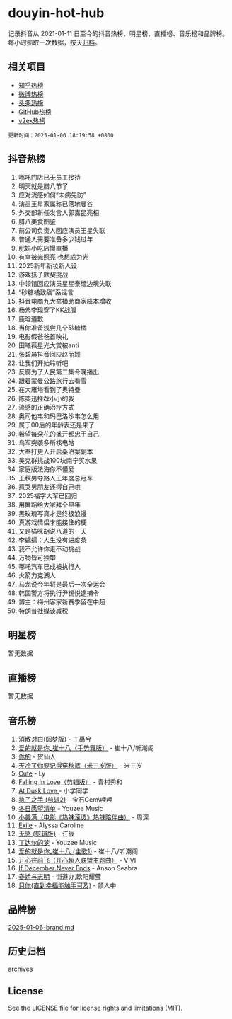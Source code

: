 # douyin-hot-hub

记录抖音从 2021-01-11 日至今的抖音热榜、明星榜、直播榜、音乐榜和品牌榜。每小时抓取一次数据，按天[归档](archives)。

## 相关项目

- [知乎热榜](https://github.com/lonnyzhang423/zhihu-hot-hub)
- [微博热榜](https://github.com/lonnyzhang423/weibo-hot-hub)
- [头条热榜](https://github.com/lonnyzhang423/toutiao-hot-hub)
- [GitHub热榜](https://github.com/lonnyzhang423/github-hot-hub)
- [v2ex热榜](https://github.com/lonnyzhang423/v2ex-hot-hub)


`更新时间：2025-01-06 18:19:58 +0800`

## 抖音热榜

1. 哪吒门店已无员工接待
1. 明天就是腊八节了
1. 应对流感如何“未病先防”
1. 演员王星家属称已落地曼谷
1. 外交部新任发言人郭嘉昆亮相
1. 腊八美食图鉴
1. 前公司负责人回应演员王星失联
1. 普通人需要准备多少钱过年
1. 肥娟小吃店慢直播
1. 有幸被光照亮 也想成为光
1. 2025新年新妆新人设
1. 游戏搭子默契挑战
1. 中领馆回应演员星星泰缅边境失联
1. “砂糖橘致癌”系谣言
1. 抖音电商九大举措助商家降本增收
1. 杨紫李现穿了KK战服
1. 鹿晗道歉
1. 当你准备浅尝几个砂糖橘
1. 电影假爸爸首映礼
1. 田曦薇星光大赏被anti
1. 张碧晨抖音回应赵丽颖
1. 让我们开始聆听吧
1. 反腐为了人民第二集今晚播出
1. 跟着蒙曼公路旅行去看雪
1. 在大雁塔看到了奥特曼
1. 陈奕迅推荐小小的我
1. 流感的正确治疗方式
1. 奥司他韦和玛巴洛沙韦怎么用
1. 属于00后的年龄表还是来了
1. 希望每朵花的盛开都忠于自己
1. 乌军突袭多所核电站
1. 大奉打更人开启桑泊案副本
1. 吴克群挑战100块南宁买水果
1. 家庭版法海你不懂爱
1. 王秋男夺路人王年度总冠军
1. 惹哭男朋友还得自己哄
1. 2025福字大军已回归
1. 用舞蹈给大家拜个早年
1. 黑玫瑰写真才是终极浪漫
1. 真游戏情侣才能接住的梗
1. 又是猫咪胡说八道的一天
1. 李蠕蠕：人生没有进度条
1. 我不允许你走不动挑战
1. 万物皆可独攀
1. 哪吒汽车已成被执行人
1. 火箭力克湖人
1. 马龙说今年将是最后一次全运会
1. 韩国警方将执行尹锡悦逮捕令
1. 博主：梅州客家新赛季留在中超
1. 特朗普社媒谈减税

## 明星榜

暂无数据

## 直播榜

暂无数据

## 音乐榜

1. [消散对白(圆梦版)](https://sf5-hl-cdn-tos.douyinstatic.com/obj/tos-cn-ve-2774/og4jB5I5IizzoZVAAAzWgBMAsMDWoArfwBOiFs) - 丁禹兮
1. [爱的就是你_崔十八（手势舞版）](https://sf5-hl-cdn-tos.douyinstatic.com/obj/tos-cn-ve-2774/oApB2AigNyB4sTw7JhBOikMAf0oDJzMWBuIrgm) - 崔十八/听潮阁
1. [你的](https://sf5-hl-cdn-tos.douyinstatic.com/obj/tos-cn-ve-2774/oYuIeKf42jB7sEV6B2upMdpYAgfrQWj0FeRegh) - 贺仙人
1. [天冷了你要记得穿秋裤（米三岁版）](https://sf5-hl-cdn-tos.douyinstatic.com/obj/tos-cn-ve-2774/oQlIwVIDWiZ6BQilAorS7MA0AgCkQDvcZAdm1) - 米三岁
1. [Cute](https://sf5-hl-cdn-tos.douyinstatic.com/obj/tos-cn-ve-2774/o4IbIzHWKAAB4wsS5qMBRiiAlEBGTpQRNfFvuo) - Ly
1. [Falling In Love（剪辑版）](https://sf5-hl-cdn-tos.douyinstatic.com/obj/tos-cn-ve-2774/o8ajpA8zzgBPahbBIO8AcKGBLJezFCRd1wfP9f) - 青村秀和
1. [ At Dusk  Love ](https://sf6-cdn-tos.douyinstatic.com/obj/tos-cn-ve-2774/o8CrpCf5CaYgI4ZrtQgMQAFEfuGqNnRSDQAPBc) - 小学同学
1. [执子之手 (剪辑2)](https://sf5-hl-cdn-tos.douyinstatic.com/obj/tos-cn-ve-2774/oUoZLQjCc31XzqsBnBQUNgeKtYPBcgbFDwtfcu) - 宝石Gem\哩哩
1. [冬日愿望清单](https://sf5-hl-cdn-tos.douyinstatic.com/obj/tos-cn-ve-2774/oIIgUOeamCFCVAzxN6MFRLIBlLGpUqQxeeHrLE) - Youzee Music
1. [小美满（电影《热辣滚烫》热辣陪伴曲）](https://sf5-hl-cdn-tos.douyinstatic.com/obj/tos-cn-ve-2774/o0GAn2lSgfZIDUgtevCGDQYnFg4CwnrBaxbTZL) - 周深
1. [Exile](https://sf5-hl-cdn-tos.douyinstatic.com/obj/tos-cn-ve-2774/oYj4gAQTknKE3WW0Je8KGmQ7z1cA4FefwtbufD) - Alyssa Caroline
1. [无感 (剪辑版)](https://sf3-cdn-tos.douyinstatic.com/obj/tos-cn-ve-2774/o0eIsUzJBDlQaQFC5OFlgbMEZC1TFYBftOBn6p) - 江辰
1. [丁达尔的梦](https://sf5-hl-cdn-tos.douyinstatic.com/obj/tos-cn-ve-2774/oMU3WirUZBVQkAC9ccG5P2IQirziZM2RTInUY) - Youzee Music
1. [爱的就是你_崔十八 (主歌1)](https://sf5-hl-cdn-tos.douyinstatic.com/obj/tos-cn-ve-2774/oI5BO5DhFZ6UTcNCnZaOCBLtZ7WIMQGfgnXf5E) - 崔十八/听潮阁
1. [开心往前飞（开心超人联盟主题曲）](https://sf5-hl-cdn-tos.douyinstatic.com/obj/tos-cn-ve-2774/9d8fb7c82cf1421fb93a9fe925275e0a) - VIVI
1. [If December Never Ends](https://sf5-hl-cdn-tos.douyinstatic.com/obj/tos-cn-ve-2774/oY1IQMoTgCFIBg8RZifyqlBBt1UFgitTYmxeOS) - Anson Seabra
1. [春娇与志明](https://sf5-hl-cdn-tos.douyinstatic.com/obj/tos-cn-ve-2774/e530d8fceb7044b39707d7f9ff54add1) - 街道办,欧阳耀莹
1. [只你(直到幸福能触手可及)](https://sf5-hl-cdn-tos.douyinstatic.com/obj/tos-cn-ve-2774/o0lBkRDzFTeaVSUz3ZZSCBVtZ5DIMQGfgmEAuE) - 颜人中

## 品牌榜

[2025-01-06-brand.md](archives/2025-01-06-brand.md)

## 历史归档

[archives](archives)

## License

See the [LICENSE](LICENSE) file for license rights and limitations (MIT).
